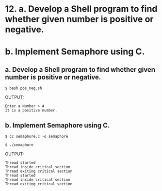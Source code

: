 # 12. a. Develop a Shell program to find whether given number is positive or negative.
# b. Implement Semaphore using C.

## a. Develop a Shell program to find whether given number is positive or negative.

`$ bash pos_neg.sh`

OUTPUT:

```
Enter a Number > 4
It is a positive number.
```

## b. Implement Semaphore using C.

`$ cc semaphore.c -o semaphore`

`$ ./semaphore`

OUTPUT:

```
Thread started
Thread inside critical section
Thread exiting critical section
Thread started
Thread inside critical section
Thread exiting critical section
```
